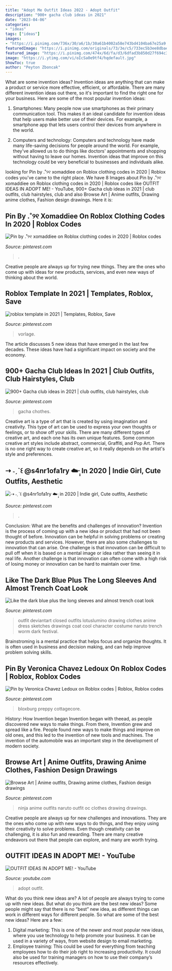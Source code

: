 ```yaml
---
title: "Adopt Me Outfit Ideas 2022 - Adopt Outfit"
description: "900+ gacha club ideas in 2021"
date: "2023-04-06"
categories:
- "ideas"
tags: ["ideas"]
images:
- "https://i.pinimg.com/736x/30/a6/1b/30a61b4002a58e743bd4104ba67e25a9.jpg"
featuredImage: "https://i.pinimg.com/originals/73/3e/c5/733ec5b3ee8dbae71d56aeedb9841330.jpg"
featured_image: "https://i.pinimg.com/474x/6d/fa/d3/6dfad3b850d27f694c39255d7bac3b1e.jpg"
image: "https://i.ytimg.com/vi/oIcSa0e9tf4/hqdefault.jpg"
ShowToc: true
author: "Peyton Zboncak"
---
```



What are some invention ideas?
Invention ideas are anything that can make a product or service more effective, efficient, or affordable. There are many different invention ideas out there, so it's important to find the right one for your business. Here are some of the most popular invention ideas:
1. Smartphones: Many people now use smartphones as their primary communication tool. This makes it an ideal candidate for invention ideas that help users make better use of their devices. For example, a smartphone app that lets users control their devices from anywhere in the world.

2. Computers and technology: Computers and technology have made many life-saving decisions for people around the world. For example, they've allowed us to do things like doctors' appointments and shopping without having to leave our homes. Invention ideas that improve on this technology could be very beneficial to businesses and individuals alike.


	

		
looking for Pin by .˚୨୧ xomaddiee on Roblox clothing codes in 2020 | Roblox codes you've came to the right place. We have 8 Images about Pin by .˚୨୧ xomaddiee on Roblox clothing codes in 2020 | Roblox codes like OUTFIT IDEAS IN ADOPT ME! - YouTube, 900+ Gacha club ideas in 2021 | club outfits, club hairstyles, club and also Browse Art | Anime outfits, Drawing anime clothes, Fashion design drawings. Here it is:
		
    
## Pin By .˚୨୧ Xomaddiee On Roblox Clothing Codes In 2020 | Roblox Codes

<img loading=lazy src="https://i.pinimg.com/736x/33/83/ee/3383eef4dc1e08e3b38420229ef865d8.jpg" onerror="this.onerror=null;this.src='https://tse2.mm.bing.net/th?id=OIP.gNoaY0RQC8xq8ImqSR3I-gHaIT&amp;pid=15.1';" alt="Pin by .˚୨୧ xomaddiee on Roblox clothing codes in 2020 | Roblox codes">

_Source: pinterest.com_

>. 

	

Creative people are always up for trying new things. They are the ones who come up with ideas for new products, services, and even new ways of thinking about the world.

    
## Roblox Template In 2021 | Templates, Roblox, Save

<img loading=lazy src="https://i.pinimg.com/736x/30/a6/1b/30a61b4002a58e743bd4104ba67e25a9.jpg" onerror="this.onerror=null;this.src='https://tse1.mm.bing.net/th?id=OIP.mhaPVB5lCVDpZ3hyOcmrYgHaHE&amp;pid=15.1';" alt="roblox template in 2021 | Templates, Roblox, Save">

_Source: pinterest.com_

>vorlage. 

	

The article discusses 5 new ideas that have emerged in the last few decades. These ideas have had a significant impact on society and the economy.

    
## 900+ Gacha Club Ideas In 2021 | Club Outfits, Club Hairstyles, Club

<img loading=lazy src="https://i.pinimg.com/474x/6d/fa/d3/6dfad3b850d27f694c39255d7bac3b1e.jpg" onerror="this.onerror=null;this.src='https://tse1.mm.bing.net/th?id=OIP.ZyxeJ5yw63kqGNvp9fO6vQAAAA&amp;pid=15.1';" alt="900+ Gacha club ideas in 2021 | club outfits, club hairstyles, club">

_Source: pinterest.com_

>gacha chothes. 

	

Creative art is a type of art that is created by using imagination and creativity. This type of art can be used to express your own thoughts or feelings, or to show off your skills. There are many different types of creative art, and each one has its own unique features. Some common creative art styles include abstract, commercial, Graffiti, and Pop Art. There is no one right way to create creative art, so it really depends on the artist's style and preferences.

    
## ⇢ ˗ˏˋ꒰ @s4nr1ofa1ry ☁️·̩͙ In 2020 | Indie Girl, Cute Outfits, Aesthetic

<img loading=lazy src="https://i.pinimg.com/736x/b5/8b/16/b58b16ba039e1b11255202c34e780d35.jpg" onerror="this.onerror=null;this.src='https://tse3.mm.bing.net/th?id=OIP.LSmgLW8mdXuNrNFp90mEYQHaIX&amp;pid=15.1';" alt="⇢ ˗ˏˋ꒰ @s4nr1ofa1ry ☁️·̩͙ in 2020 | Indie girl, Cute outfits, Aesthetic">

_Source: pinterest.com_

>. 

	

Conclusion: What are the benefits and challenges of innovation?
Invention is the process of coming up with a new idea or product that had not been thought of before. Innovation can be helpful in solving problems or creating new products and services. However, there are also some challenges to innovation that can arise. One challenge is that innovation can be difficult to pull off when it is based on a mental image or idea rather than seeing it in real life. Another challenge is that innovation can often come with a high risk of losing money or innovation can be hard to maintain over time.

    
## Like The Dark Blue Plus The Long Sleeves And Almost Trench Coat Look

<img loading=lazy src="https://i.pinimg.com/originals/73/3e/c5/733ec5b3ee8dbae71d56aeedb9841330.jpg" onerror="this.onerror=null;this.src='https://tse4.mm.bing.net/th?id=OIP.4XBfOtig0yTw8lfh9wzDgwHaLC&amp;pid=15.1';" alt="Like the dark blue plus the long sleeves and almost trench coat look">

_Source: pinterest.com_

>outfit deviantart closed outfits lotuslumino drawing clothes anime dress sketches drawings coat cool character costume naruto trench worm dark festival. 

	

Brainstroming is a mental practice that helps focus and organize thoughts. It is often used in business and decision making, and can help improve problem solving skills.

    
## Pin By Veronica Chavez Ledoux On Roblox Codes | Roblox, Roblox Codes

<img loading=lazy src="https://i.pinimg.com/736x/69/4e/52/694e5282c6c3f7e112410eecb623e0bf.jpg" onerror="this.onerror=null;this.src='https://tse3.mm.bing.net/th?id=OIP.AotsdYMlzoaOFqFW1WYFHgHaG2&amp;pid=15.1';" alt="Pin by Veronica Chavez Ledoux on Roblox codes | Roblox, Roblox codes">

_Source: pinterest.com_

>bloxburg preppy cottagecore. 

	

History: How Invention began
Invention began with theead, as people discovered new ways to make things. From there, Invention grew and spread like a fire. People found new ways to make things and improve on old ones, and this led to the invention of new tools and machines. The invention of the automobile was an important step in the development of modern society.

    
## Browse Art | Anime Outfits, Drawing Anime Clothes, Fashion Design Drawings

<img loading=lazy src="https://i.pinimg.com/736x/aa/34/3d/aa343d3c4e98a59bce3ed0c68d9e6493--ninja-outfit-naruto-oc.jpg" onerror="this.onerror=null;this.src='https://tse3.mm.bing.net/th?id=OIP.-TBQM8j9usuyau8ymCsyIAHaKm&amp;pid=15.1';" alt="Browse Art | Anime outfits, Drawing anime clothes, Fashion design drawings">

_Source: pinterest.com_

>ninja anime outfits naruto outfit oc clothes drawing drawings. 

	

Creative people are always up for new challenges and innovations. They are the ones who come up with new ways to do things, and they enjoy using their creativity to solve problems. Even though creativity can be challenging, it is also fun and rewarding. There are many creative endeavors out there that people can explore, and many are worth trying.

    
## OUTFIT IDEAS IN ADOPT ME! - YouTube

<img loading=lazy src="https://i.ytimg.com/vi/oIcSa0e9tf4/hqdefault.jpg" onerror="this.onerror=null;this.src='https://tse1.mm.bing.net/th?id=OIP.F11MPvlIWPDEu8DuEaLSUgHaFj&amp;pid=15.1';" alt="OUTFIT IDEAS IN ADOPT ME! - YouTube">

_Source: youtube.com_

>adopt outfit. 

	

What do you think new ideas are?
A lot of people are always trying to come up with new ideas. But what do you think are the best new ideas? Some people might say that there is no “best” new idea, as different things can work in different ways for different people. So what are some of the best new ideas? Here are a few: 
1) Digital marketing: This is one of the newer and most popular new ideas, where you use technology to help promote your business. It can be used in a variety of ways, from website design to email marketing. 
2) Employee training: This could be used for everything from teaching employees how to do their job right to increasing productivity. It could also be used for training managers on how to use their company’s resources effectively.

